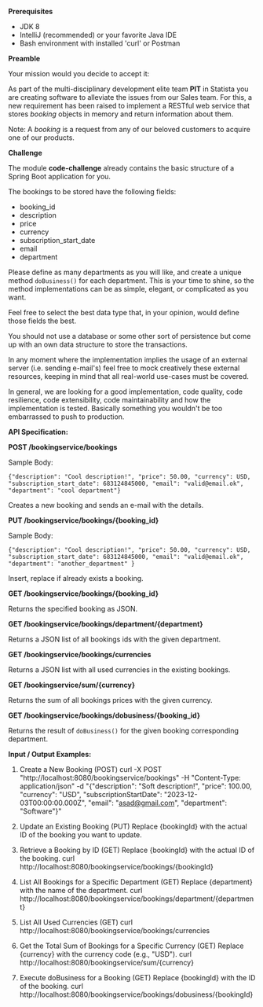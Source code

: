 **Prerequisites**

- JDK 8
- IntelliJ (recommended) or your favorite Java IDE
- Bash environment with installed 'curl' or Postman

**Preamble**
     
Your mission would you decide to accept it:

As part of the multi-disciplinary development elite team **PIT** in Statista you are creating software to alleviate the 
issues from our Sales team. For this, a new requirement has been raised to implement a RESTful web service that stores 
_booking_ objects in memory and return information about them.

Note: A _booking_ is a request from any of our beloved customers to acquire one of our products. 

**Challenge**

The module **code-challenge** already contains the basic structure of a Spring Boot application for you.

The bookings to be stored have the following fields:
 - booking_id
 - description
 - price
 - currency
 - subscription_start_date
 - email
 - department

Please define as many departments as you will like, and create a unique method `doBusiness()` for each department. This 
is your time to shine, so the method implementations can be as simple, elegant, or complicated as you want. 

Feel free to select the best data type that, in your opinion, would define those fields the best.

You should not use a database or some other sort of persistence but come up with an own data structure to store the 
transactions.

In any moment where the implementation implies the usage of an external server (i.e. sending e-mail's) feel free to mock
creatively these external resources, keeping in mind that all real-world use-cases must be covered.

In general, we are looking for a good implementation, code quality, code resilience, code extensibility, code 
maintainability and how the implementation is tested.
Basically something you wouldn't be too embarrassed to push to production.

**API Specification:**

**POST /bookingservice/bookings**

Sample Body:
```
{"description": "Cool description!", "price": 50.00, "currency": USD, "subscription_start_date": 683124845000, "email": "valid@email.ok", "department": "cool department"}
```

Creates a new booking and sends an e-mail with the details.

**PUT /bookingservice/bookings/{booking_id}**

Sample Body:
```
{"description": "Cool description!", "price": 50.00, "currency": USD, "subscription_start_date": 683124845000, "email": "valid@email.ok", "department": "another_department" }
```

Insert, replace if already exists a booking.

**GET /bookingservice/bookings/{booking_id}**

Returns the specified booking as JSON.

**GET /bookingservice/bookings/department/{department}**

Returns a JSON list of all bookings ids with the given department.

**GET /bookingservice/bookings/currencies**

Returns a JSON list with all used currencies in the existing bookings.

**GET /bookingservice/sum/{currency}**

Returns the sum of all bookings prices with the given currency.

**GET /bookingservice/bookings/dobusiness/{booking_id}**

Returns the result of `doBusiness()` for the given booking corresponding department.

**Input / Output Examples:**
1. Create a New Booking (POST)
curl -X POST "http://localhost:8080/bookingservice/bookings" -H "Content-Type: application/json" -d "{\"description\": \"Soft description!\", \"price\": 100.00, \"currency\": \"USD\", \"subscriptionStartDate\": \"2023-12-03T00:00:00.000Z\", \"email\": \"asad@gmail.com\", \"department\": \"Software\"}"

2. Update an Existing Booking (PUT)
Replace {bookingId} with the actual ID of the booking you want to update.

3. Retrieve a Booking by ID (GET)
Replace {bookingId} with the actual ID of the booking.
curl http://localhost:8080/bookingservice/bookings/{bookingId}

4. List All Bookings for a Specific Department (GET)
Replace {department} with the name of the department.
curl http://localhost:8080/bookingservice/bookings/department/{department}

5. List All Used Currencies (GET)
curl http://localhost:8080/bookingservice/bookings/currencies

6. Get the Total Sum of Bookings for a Specific Currency (GET)
Replace {currency} with the currency code (e.g., "USD").
curl http://localhost:8080/bookingservice/sum/{currency}

7. Execute doBusiness for a Booking (GET)
Replace {bookingId} with the ID of the booking.
curl http://localhost:8080/bookingservice/bookings/dobusiness/{bookingId}
